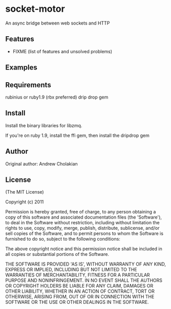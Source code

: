 socket-motor
===========

An async bridge between web sockets and HTTP

Features
--------

* FIXME (list of features and unsolved problems)

Examples
--------


Requirements
------------

rubinius or ruby1.9 (rbx preferred)
drip drop gem

Install
-------

Install the binary libraries for libzmq.

If you're on ruby 1.9, install the ffi gem, then install the dripdrop gem

Author
------

Original author: Andrew Cholakian

License
-------

(The MIT License)

Copyright (c) 2011

Permission is hereby granted, free of charge, to any person obtaining
a copy of this software and associated documentation files (the
'Software'), to deal in the Software without restriction, including
without limitation the rights to use, copy, modify, merge, publish,
distribute, sublicense, and/or sell copies of the Software, and to
permit persons to whom the Software is furnished to do so, subject to
the following conditions:

The above copyright notice and this permission notice shall be
included in all copies or substantial portions of the Software.

THE SOFTWARE IS PROVIDED 'AS IS', WITHOUT WARRANTY OF ANY KIND,
EXPRESS OR IMPLIED, INCLUDING BUT NOT LIMITED TO THE WARRANTIES OF
MERCHANTABILITY, FITNESS FOR A PARTICULAR PURPOSE AND NONINFRINGEMENT.
IN NO EVENT SHALL THE AUTHORS OR COPYRIGHT HOLDERS BE LIABLE FOR ANY
CLAIM, DAMAGES OR OTHER LIABILITY, WHETHER IN AN ACTION OF CONTRACT,
TORT OR OTHERWISE, ARISING FROM, OUT OF OR IN CONNECTION WITH THE
SOFTWARE OR THE USE OR OTHER DEALINGS IN THE SOFTWARE.
